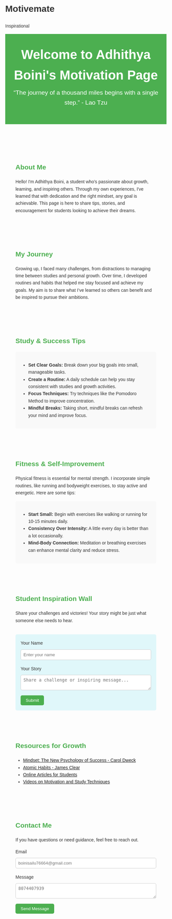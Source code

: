 # Motivemate
Inspirational 
<!DOCTYPE html>
<html lang="en">
<head>
    <meta charset="UTF-8">
    <meta name="viewport" content="width=device-width, initial-scale=1.0">
    <title>Adhithya Boini - Student Motivation</title>
    <style>
        body { font-family: Arial, sans-serif; color: #333; line-height: 1.6; margin: 0; }
        header { background: #4CAF50; color: #fff; text-align: center; padding: 2rem 0; }
        header h1 { margin: 0; font-size: 2.5rem; }
        header p { font-size: 1.2rem; margin-top: 0.5rem; }
        section { padding: 2rem; max-width: 800px; margin: 0 auto; }
        .quote { font-style: italic; text-align: center; margin: 2rem 0; }
        h2 { color: #4CAF50; }
        .tips { background: #f9f9f9; padding: 1rem; border-radius: 5px; }
        .tips ul { padding-left: 1.5rem; }
        .interaction { margin-top: 2rem; padding: 1rem; background: #e0f7fa; border-radius: 5px; }
        .form-group { margin-bottom: 1rem; }
        .form-group label { display: block; margin-bottom: 0.5rem; }
        .form-group input, .form-group textarea { width: 100%; padding: 0.5rem; border: 1px solid #ccc; border-radius: 5px; }
        .btn { display: inline-block; background: #4CAF50; color: #fff; padding: 0.5rem 1rem; text-align: center; border: none; border-radius: 5px; cursor: pointer; }
    </style>
</head>
<body>

<header>
    <h1>Welcome to Adhithya Boini's Motivation Page</h1>
    <p>“The journey of a thousand miles begins with a single step.” - Lao Tzu</p>
</header>

<section id="about">
    <h2>About Me</h2>
    <p>Hello! I'm Adhithya Boini, a student who’s passionate about growth, learning, and inspiring others. Through my own experiences, I've learned that with dedication and the right mindset, any goal is achievable. This page is here to share tips, stories, and encouragement for students looking to achieve their dreams.</p>
</section>

<section id="journey">
    <h2>My Journey</h2>
    <p>Growing up, I faced many challenges, from distractions to managing time between studies and personal growth. Over time, I developed routines and habits that helped me stay focused and achieve my goals. My aim is to share what I’ve learned so others can benefit and be inspired to pursue their ambitions.</p>
</section>

<section id="study-tips">
    <h2>Study & Success Tips</h2>
    <div class="tips">
        <ul>
            <li><strong>Set Clear Goals:</strong> Break down your big goals into small, manageable tasks.</li>
            <li><strong>Create a Routine:</strong> A daily schedule can help you stay consistent with studies and growth activities.</li>
            <li><strong>Focus Techniques:</strong> Try techniques like the Pomodoro Method to improve concentration.</li>
            <li><strong>Mindful Breaks:</strong> Taking short, mindful breaks can refresh your mind and improve focus.</li>
        </ul>
    </div>
</section>

<section id="fitness">
    <h2>Fitness & Self-Improvement</h2>
    <p>Physical fitness is essential for mental strength. I incorporate simple routines, like running and bodyweight exercises, to stay active and energetic. Here are some tips:</p>
    <div class="tips">
        <ul>
            <li><strong>Start Small:</strong> Begin with exercises like walking or running for 10-15 minutes daily.</li>
            <li><strong>Consistency Over Intensity:</strong> A little every day is better than a lot occasionally.</li>
            <li><strong>Mind-Body Connection:</strong> Meditation or breathing exercises can enhance mental clarity and reduce stress.</li>
        </ul>
    </div>
</section>

<section id="inspiration-wall">
    <h2>Student Inspiration Wall</h2>
    <p>Share your challenges and victories! Your story might be just what someone else needs to hear.</p>
    <div class="interaction">
        <div class="form-group">
            <label for="name">Your Name</label>
            <input type="text" id="name" placeholder="Enter your name">
        </div>
        <div class="form-group">
            <label for="message">Your Story</label>
            <textarea id="message" placeholder="Share a challenge or inspiring message..."></textarea>
        </div>
        <button class="btn" onclick="alert('Thank you for sharing!')">Submit</button>
    </div>
</section>

<section id="resources">
    <h2>Resources for Growth</h2>
    <ul>
        <li><a href="#">Mindset: The New Psychology of Success - Carol Dweck</a></li>
        <li><a href="#">Atomic Habits - James Clear</a></li>
        <li><a href="#">Online Articles for Students</a></li>
        <li><a href="#">Videos on Motivation and Study Techniques</a></li>
    </ul>
</section>

<section id="contact">
    <h2>Contact Me</h2>
    <p>If you have questions or need guidance, feel free to reach out.</p>
    <div class="form-group">
        <label for="contact-email">Email</label>
        <input type="email" id="contact-email" placeholder="boinisailu76664@gmail.com">
    </div>
    <div class="form-group">
        <label for="contact-message">Message</label>
        <textarea id="contact-message" placeholder="8074407939"></textarea>
    </div>
    <button class="btn" onclick="alert('Message sent!')">Send Message</button>
</section>

</body>
</html>
